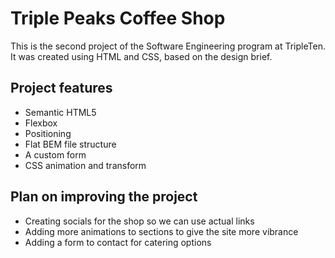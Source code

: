 # Triple Peaks Coffee Shop

This is the second project of the Software Engineering program at TripleTen. It was created using HTML and CSS, based on the design brief.

## Project features

- Semantic HTML5
- Flexbox
- Positioning
- Flat BEM file structure
- A custom form
- CSS animation and transform

## Plan on improving the project

- Creating socials for the shop so we can use actual links
- Adding more animations to sections to give the site more vibrance
- Adding a form to contact for catering options
